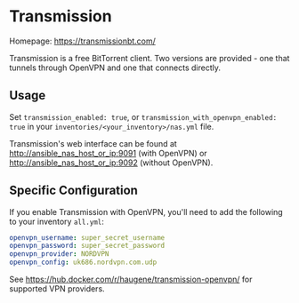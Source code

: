 # Transmission

Homepage: <https://transmissionbt.com/>

Transmission is a free BitTorrent client. Two versions are provided - one that tunnels through OpenVPN and one that connects
directly.

## Usage

Set `transmission_enabled: true`, or `transmission_with_openvpn_enabled: true` in your `inventories/<your_inventory>/nas.yml` file.

Transmission's web interface can be found at <http://ansible_nas_host_or_ip:9091> (with OpenVPN) or <http://ansible_nas_host_or_ip:9092> (without OpenVPN).

## Specific Configuration

If you enable Transmission with OpenVPN, you'll need to add the following to your inventory `all.yml`:

```yaml
openvpn_username: super_secret_username
openvpn_password: super_secret_password
openvpn_provider: NORDVPN
openvpn_config: uk686.nordvpn.com.udp
```

See <https://hub.docker.com/r/haugene/transmission-openvpn/> for supported VPN providers.

